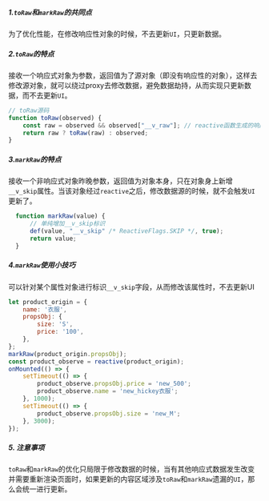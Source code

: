 ##### 1.`toRaw`和`markRaw`的共同点

​	为了优化性能，在修改响应性对象的时候，不去更新`UI`，只更新数据。

##### 2.`toRaw`的特点

​	接收一个响应式对象为参数，返回值为了源对象（即没有响应性的对象），这样去修改源对象，就可以绕过proxy去修改数据，避免数据劫持，从而实现只更新数据，而不去更新`UI`。

```js
// toRaw源码
function toRaw(observed) {
    const raw = observed && observed["__v_raw"]; // reactive函数生成的响应式对象身上会带有"__v_raw"字段，该字段指向源对象。
    return raw ? toRaw(raw) : observed;
}
```



##### 3.`markRaw`的特点

​	接收一个非响应式对象昨晚参数，返回值为对象本身，只在对象身上新增`__v_skip`属性。当该对象经过`reactive`之后，修改数据源的时候，就不会触发`UI`更新了。

```js
  function markRaw(value) {
      // 单纯增加__v_skip标识
      def(value, "__v_skip" /* ReactiveFlags.SKIP */, true);  
      return value;
  }
```

##### 4.`markRaw`使用小技巧

​	可以针对某个属性对象进行标识`__v_skip`字段，从而修改该属性时，不去更新UI

```js
let product_origin = {
    name: '衣服',
    propsObj: {
        size: 'S',
        price: '100',
    },
};
markRaw(product_origin.propsObj);
const product_observe = reactive(product_origin);
onMounted(() => {
    setTimeout(() => {
        product_observe.propsObj.price = 'new_500';
        product_observe.name = 'new_hickey衣服';
    }, 1000);
    setTimeout(() => {
        product_observe.propsObj.size = 'new_M';
    }, 3000);
});
```

##### 5. 注意事项

​	`toRaw`和`markRaw`的优化只局限于修改数据的时候，当有其他响应式数据发生改变并需要重新渲染页面时，如果更新的内容区域涉及`toRaw`和`markRaw`遗漏的`UI`，那么会统一进行更新。